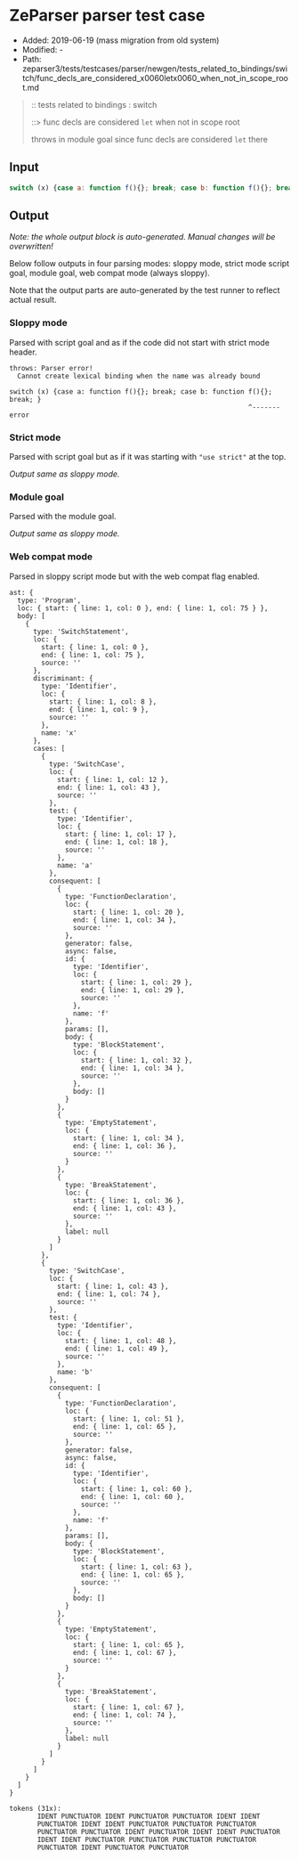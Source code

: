 # ZeParser parser test case

- Added: 2019-06-19 (mass migration from old system)
- Modified: -
- Path: zeparser3/tests/testcases/parser/newgen/tests_related_to_bindings/switch/func_decls_are_considered_x0060letx0060_when_not_in_scope_root.md

> :: tests related to bindings : switch
>
> ::> func decls are considered `let` when not in scope root
>
> throws in module goal since func decls are considered `let` there

## Input

`````js
switch (x) {case a: function f(){}; break; case b: function f(){}; break; }
`````

## Output

_Note: the whole output block is auto-generated. Manual changes will be overwritten!_

Below follow outputs in four parsing modes: sloppy mode, strict mode script goal, module goal, web compat mode (always sloppy).

Note that the output parts are auto-generated by the test runner to reflect actual result.

### Sloppy mode

Parsed with script goal and as if the code did not start with strict mode header.

`````
throws: Parser error!
  Cannot create lexical binding when the name was already bound

switch (x) {case a: function f(){}; break; case b: function f(){}; break; }
                                                            ^------- error
`````

### Strict mode

Parsed with script goal but as if it was starting with `"use strict"` at the top.

_Output same as sloppy mode._

### Module goal

Parsed with the module goal.

_Output same as sloppy mode._

### Web compat mode

Parsed in sloppy script mode but with the web compat flag enabled.

`````
ast: {
  type: 'Program',
  loc: { start: { line: 1, col: 0 }, end: { line: 1, col: 75 } },
  body: [
    {
      type: 'SwitchStatement',
      loc: {
        start: { line: 1, col: 0 },
        end: { line: 1, col: 75 },
        source: ''
      },
      discriminant: {
        type: 'Identifier',
        loc: {
          start: { line: 1, col: 8 },
          end: { line: 1, col: 9 },
          source: ''
        },
        name: 'x'
      },
      cases: [
        {
          type: 'SwitchCase',
          loc: {
            start: { line: 1, col: 12 },
            end: { line: 1, col: 43 },
            source: ''
          },
          test: {
            type: 'Identifier',
            loc: {
              start: { line: 1, col: 17 },
              end: { line: 1, col: 18 },
              source: ''
            },
            name: 'a'
          },
          consequent: [
            {
              type: 'FunctionDeclaration',
              loc: {
                start: { line: 1, col: 20 },
                end: { line: 1, col: 34 },
                source: ''
              },
              generator: false,
              async: false,
              id: {
                type: 'Identifier',
                loc: {
                  start: { line: 1, col: 29 },
                  end: { line: 1, col: 29 },
                  source: ''
                },
                name: 'f'
              },
              params: [],
              body: {
                type: 'BlockStatement',
                loc: {
                  start: { line: 1, col: 32 },
                  end: { line: 1, col: 34 },
                  source: ''
                },
                body: []
              }
            },
            {
              type: 'EmptyStatement',
              loc: {
                start: { line: 1, col: 34 },
                end: { line: 1, col: 36 },
                source: ''
              }
            },
            {
              type: 'BreakStatement',
              loc: {
                start: { line: 1, col: 36 },
                end: { line: 1, col: 43 },
                source: ''
              },
              label: null
            }
          ]
        },
        {
          type: 'SwitchCase',
          loc: {
            start: { line: 1, col: 43 },
            end: { line: 1, col: 74 },
            source: ''
          },
          test: {
            type: 'Identifier',
            loc: {
              start: { line: 1, col: 48 },
              end: { line: 1, col: 49 },
              source: ''
            },
            name: 'b'
          },
          consequent: [
            {
              type: 'FunctionDeclaration',
              loc: {
                start: { line: 1, col: 51 },
                end: { line: 1, col: 65 },
                source: ''
              },
              generator: false,
              async: false,
              id: {
                type: 'Identifier',
                loc: {
                  start: { line: 1, col: 60 },
                  end: { line: 1, col: 60 },
                  source: ''
                },
                name: 'f'
              },
              params: [],
              body: {
                type: 'BlockStatement',
                loc: {
                  start: { line: 1, col: 63 },
                  end: { line: 1, col: 65 },
                  source: ''
                },
                body: []
              }
            },
            {
              type: 'EmptyStatement',
              loc: {
                start: { line: 1, col: 65 },
                end: { line: 1, col: 67 },
                source: ''
              }
            },
            {
              type: 'BreakStatement',
              loc: {
                start: { line: 1, col: 67 },
                end: { line: 1, col: 74 },
                source: ''
              },
              label: null
            }
          ]
        }
      ]
    }
  ]
}

tokens (31x):
       IDENT PUNCTUATOR IDENT PUNCTUATOR PUNCTUATOR IDENT IDENT
       PUNCTUATOR IDENT IDENT PUNCTUATOR PUNCTUATOR PUNCTUATOR
       PUNCTUATOR PUNCTUATOR IDENT PUNCTUATOR IDENT IDENT PUNCTUATOR
       IDENT IDENT PUNCTUATOR PUNCTUATOR PUNCTUATOR PUNCTUATOR
       PUNCTUATOR IDENT PUNCTUATOR PUNCTUATOR
`````

